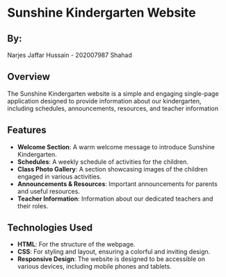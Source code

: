 # Sunshine Kindergarten Website

## By:
Narjes Jaffar Hussain - 202007987
Shahad 

## Overview

The Sunshine Kindergarten website is a simple and engaging single-page application designed to provide information about our kindergarten, including schedules, announcements, resources, and teacher information

## Features

- **Welcome Section**: A warm welcome message to introduce Sunshine Kindergarten.
- **Schedules**: A weekly schedule of activities for the children.
- **Class Photo Gallery**: A section showcasing images of the children engaged in various activities.
- **Announcements & Resources**: Important announcements for parents and useful resources.
- **Teacher Information**: Information about our dedicated teachers and their roles.

## Technologies Used

- **HTML**: For the structure of the webpage.
- **CSS**: For styling and layout, ensuring a colorful and inviting design.
- **Responsive Design**: The website is designed to be accessible on various devices, including mobile phones and tablets.
